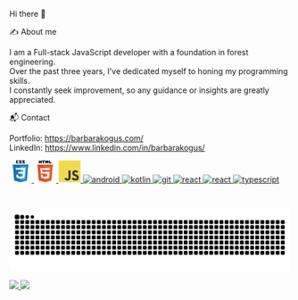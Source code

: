 Hi there 👋

✍️ About me

I am a Full-stack JavaScript developer with a foundation in forest engineering.<br> 
Over the past three years, I've dedicated myself to honing my programming skills.<br>
I constantly seek improvement, so any guidance or insights are greatly appreciated.

📬 Contact

Portfolio: https://barbarakogus.com/<br>
LinkedIn: https://www.linkedin.com/in/barbarakogus/

<p align="left"> 
  <a href="https://www.w3schools.com/css/" target="_blank">  
     <img src="https://raw.githubusercontent.com/devicons/devicon/master/icons/css3/css3-original-wordmark.svg" alt="css3" width="40" height="40"/>
  </a> 
  <a href="https://www.w3.org/html/" target="_blank"> 
    <img src="https://raw.githubusercontent.com/devicons/devicon/master/icons/html5/html5-original-wordmark.svg" alt="html5" width="40" height="40"/> 
  </a> 
  <a href="https://developer.mozilla.org/en-US/docs/Web/JavaScript" target="_blank"> 
    <img src="https://raw.githubusercontent.com/devicons/devicon/master/icons/javascript/javascript-original.svg" alt="javascript" width="40" height="40"/> 
  </a> 
  <a href="https://developer.android.com/" target="_blank"> 
    <img src="https://user-images.githubusercontent.com/74309059/130357428-28830e3a-f626-44a0-9bfd-0d32727936d6.png" alt="android" width="40" height="40"/>
  </a>
  <a href="https://kotlinlang.org/" target="_blank"> 
    <img src="https://upload.wikimedia.org/wikipedia/commons/thumb/7/74/Kotlin_Icon.png/1200px-Kotlin_Icon.png" alt="kotlin" width="40" height="40"/>
  </a>
  <a href="https://git-scm.com/" target="_blank"> 
    <img src="https://www.vectorlogo.zone/logos/git-scm/git-scm-icon.svg" alt="git" width="40" height="40"/> 
  </a>
    <a href="https://git-scm.com/" target="_blank"> 
    <img src="https://user-images.githubusercontent.com/74309059/158705533-b174261d-5782-41ac-b8c8-ce7fb5da579c.png" alt="react"              width="40" height="40"/> 
  </a>
   </a>
    <a href="https://git-scm.com/" target="_blank"> 
    <img src="https://img.icons8.com/color/48/000000/redux.png" alt="react" width="40" height="40"/>
  </a>
  <a>
    <a href="https://git-scm.com/" target="_blank"> 
    <img src="https://img.icons8.com/color/48/000000/typescript.png" alt="typescript" width="40" height="40"/>
  </a>
</p><br>

![Snake animation](https://github.com/barbarakogus/barbarakogus/blob/output/github-contribution-grid-snake.svg)

<div>
  <a href="https://github.com/barbarakogus">
    <img height="160em" src="https://github-readme-stats.vercel.app/api?username=barbarakogus&show_icons=true&theme=default&include_all_commits=true&count_private=true"/>
    <img height="160em" src="https://github-readme-stats.vercel.app/api/top-langs/?username=barbarakogus&layout=compact&langs_count=16&theme=default"/>
  </a>
</div>

